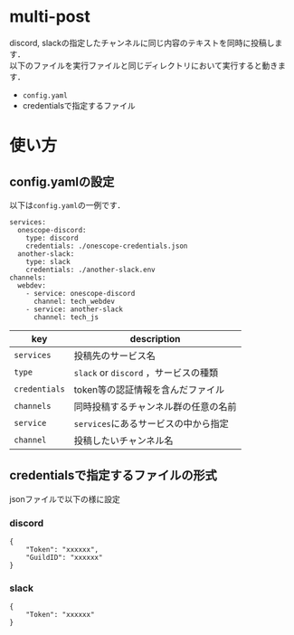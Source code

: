 # multi-post
discord, slackの指定したチャンネルに同じ内容のテキストを同時に投稿します．\
以下のファイルを実行ファイルと同じディレクトリにおいて実行すると動きます．
- `config.yaml`
- credentialsで指定するファイル
# 使い方
## config.yamlの設定
以下は`config.yaml`の一例です．
```
services:
  onescope-discord:
    type: discord
    credentials: ./onescope-credentials.json
  another-slack:
    type: slack
    credentials: ./another-slack.env
channels:
  webdev:
    - service: onescope-discord
      channel: tech_webdev
    - service: another-slack
      channel: tech_js  
```

| key | description |
| --- | --- |
| `services` | 投稿先のサービス名 |
| `type` | `slack` or `discord` ，サービスの種類 |
| `credentials` | token等の認証情報を含んだファイル |
| `channels` | 同時投稿するチャンネル群の任意の名前 |
| `service` | `services`にあるサービスの中から指定 |
| `channel` | 投稿したいチャンネル名 |

## credentialsで指定するファイルの形式
jsonファイルで以下の様に設定
### discord
```
{
    "Token": "xxxxxx",
    "GuildID": "xxxxxx"
}
```
### slack
```
{
    "Token": "xxxxxx"
}
```

